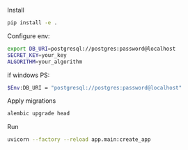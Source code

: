 Install

```bash
pip install -e .
```

Configure env:
```bash
export DB_URI=postgresql://postgres:password@localhost
SECRET_KEY=your_key
ALGORITHM=your_algorithm
```
if windows PS:
```bash
$Env:DB_URI = "postgresql://postgres:password@localhost" 
```
Apply migrations
```bash
alembic upgrade head
```

Run

```bash
uvicorn --factory --reload app.main:create_app
```
